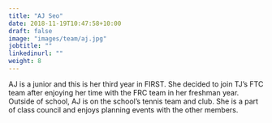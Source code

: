 ```yaml
---
title: "AJ Seo"
date: 2018-11-19T10:47:58+10:00
draft: false
image: "images/team/aj.jpg"
jobtitle: ""
linkedinurl: ""
weight: 8
---
```


AJ is a junior and this is her third year in FIRST. She decided to join TJ’s FTC team after enjoying her time with the FRC team in her freshman year. Outside of school, AJ is on the school’s tennis team and club. She is a part of class council and enjoys planning events with the other members.
